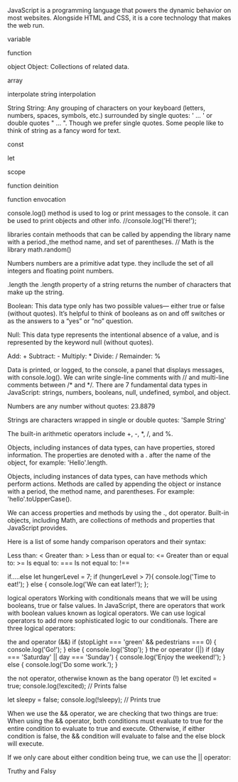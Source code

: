 JavaScript
is a programming language that powers the dynamic behavior on most websites. Alongside HTML and CSS, it is a core technology that makes the web run.


variable

function 

object 
Object: Collections of related data.

array

interpolate
string interpolation

String 
String: Any grouping of characters on your keyboard (letters, numbers, spaces, symbols, etc.) surrounded by single quotes: ' ... ' or double quotes " ... ". Though we prefer single quotes. Some people like to think of string as a fancy word for text.


const 

let 

scope 

function deinition 

function envocation 

console.log()
 method is used to log or print messages to the console. it can be used to print objects and other info.
//console.log('Hi there!');

libraries
contain methoods that can be called by appending the library name with a period.,the method name, and set of parentheses.
// Math is the library  math.random()

Numbers
numbers are a primitive adat type. they incllude the set of all integers and floating point numbers.

.length
the .length property of a string returns the number of characters that make up the string.

Boolean:
This data type only has two possible values— either true or false (without quotes). It’s helpful to think of booleans as on and off switches or as the answers to a “yes” or “no” question.

Null: 
This data type represents the intentional absence of a value, and is represented by the keyword null (without quotes).

Add: + Subtract: - Multiply: * Divide: / Remainder: %

Data is printed, or logged, to the console, a panel that displays messages, with console.log().
We can write single-line comments with // and multi-line comments between /* and */.
There are 7 fundamental data types in JavaScript: strings, numbers, booleans, null, undefined, symbol, and object.

Numbers are any number without quotes: 23.8879

Strings are characters wrapped in single or double quotes: 'Sample String'

The built-in arithmetic operators include +, -, *, /, and %.

Objects, including instances of data types, can have properties, stored information. The properties are denoted with a . after the name of the object, for example: 'Hello'.length.

Objects, including instances of data types, can have methods which perform actions. Methods are called by appending the object or instance with a period, the method name, and parentheses. For example: 'hello'.toUpperCase().

We can access properties and methods by using the ., dot operator.
Built-in objects, including Math, are collections of methods and properties that JavaScript provides.

Here is a list of some handy comparison operators and their syntax:

Less than: <
Greater than: >
Less than or equal to: <=
Greater than or equal to: >=
Is equal to: ===
Is not equal to: !==

if.....else
let hungerLevel = 7;
if (hungerLevel > 7){
  console.log('Time to eat!');
} else {
    console.log('We can eat later!');
};

logical operators
Working with conditionals means that we will be using booleans, true or false values. In JavaScript, there are operators that work with boolean values known as logical operators. We can use logical operators to add more sophisticated logic to our conditionals. There are three logical operators:

the and operator (&&)
if (stopLight === 'green' && pedestrians === 0) {
  console.log('Go!');
} else {
  console.log('Stop');
}
the or operator (||)
if (day === 'Saturday' || day === 'Sunday') {
  console.log('Enjoy the weekend!');
} else {
  console.log('Do some work.');
}

the not operator, otherwise known as the bang operator (!)
let excited = true;
console.log(!excited); // Prints false
 
let sleepy = false;
console.log(!sleepy); // Prints true

When we use the && operator, we are checking that two things are true:
When using the && operator, both conditions must evaluate to true for the entire condition to evaluate to true and execute. Otherwise, if either condition is false, the && condition will evaluate to false and the else block will execute.

If we only care about either condition being true, we can use the || operator:

Truthy and Falsy
